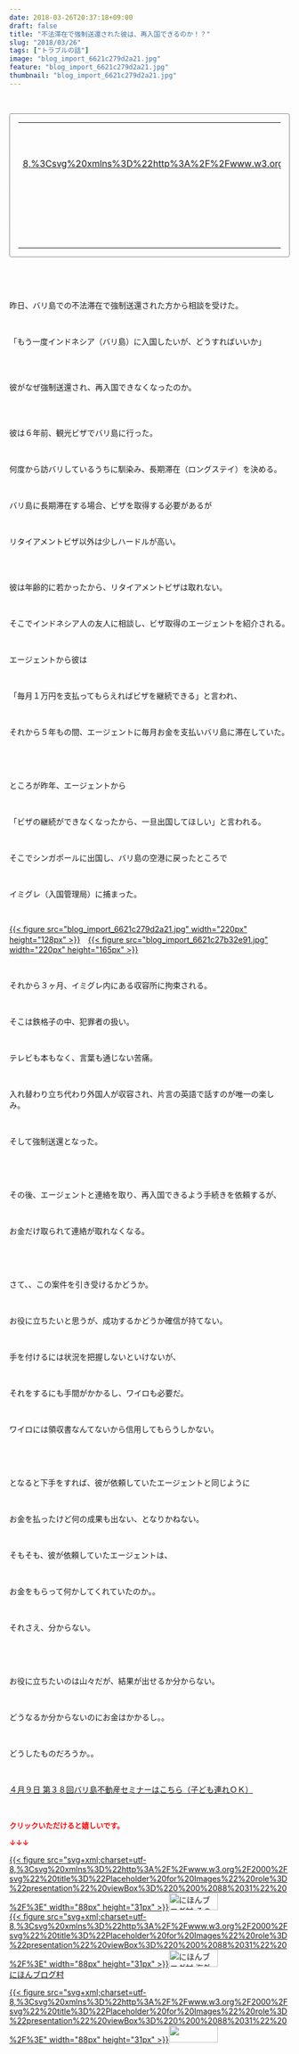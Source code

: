 ```yaml
---
date: 2018-03-26T20:37:18+09:00
draft: false
title: "不法滞在で強制送還された彼は、再入国できるのか！？"
slug: "2018/03/26"
tags: ["トラブルの話"]
image: "blog_import_6621c279d2a21.jpg"
feature: "blog_import_6621c279d2a21.jpg"
thumbnail: "blog_import_6621c279d2a21.jpg"
---
```

<p> </p><div contenteditable="false" style="padding: 15px; border-radius: 4px; border: 1px dotted currentColor; border-image: none;"><table border="0" cellpadding="0" cellspacing="0" style="margin: 0px; table-layout: fixed;" width="100%">	<tbody width="100%">		<tr>			<td aligin="center" style="vertical-align: middle;" width="95"><span style="text-align: center; display: block;"><a href="affiliate.do?affiliateId=37079609" alt0="BlogAffiliate" target="_blank" rel="nofollow">{{< figure src="svg+xml;charset=utf-8,%3Csvg%20xmlns%3D%22http%3A%2F%2Fwww.w3.org%2F2000%2Fsvg%22%20title%3D%22Placeholder%20for%20Images%22%20role%3D%22presentation%22%20viewBox%3D%220%200%201%201%22%20%2F%3E"  >}}<noscript><img alt="稼げる人の常識、稼げない人の常識" border="0" data-img="affiliate" src="https://images-fe.ssl-images-amazon.com/images/I/51Ft8zEBpkL._SL160_.jpg" style="margin: 0px; vertical-align: middle; max-width: 95px;"></noscript></a></span></td>			<td style="line-height: 1.5; padding-left: 15px; vertical-align: middle;"><a href="affiliate.do?affiliateId=37079609" alt0="BlogAffiliate" target="_blank" rel="nofollow">稼げる人の常識、稼げない人の常識</a>			<div style="padding: 3px 0px;">1,200円</div>			<div style="font-size: 0.83em;">Amazon</div></td>		</tr>	</tbody></table></div><p> </p><p> </p><p>昨日、バリ島での不法滞在で強制送還された方から相談を受けた。</p><p> </p><p>「もう一度インドネシア（バリ島）に入国したいが、どうすればいいか」</p><p> </p><p><br/>彼がなぜ強制送還され、再入国できなくなったのか。</p><p> </p><p><br/>彼は６年前、観光ビザでバリ島に行った。</p><p> </p><p>何度から訪バリしているうちに馴染み、長期滞在（ロングステイ）を決める。</p><p> </p><p>バリ島に長期滞在する場合、ビザを取得する必要があるが</p><p> </p><p>リタイアメントビザ以外は少しハードルが高い。</p><p> </p><p><br/>彼は年齢的に若かったから、リタイアメントビザは取れない。</p><p> </p><p>そこでインドネシア人の友人に相談し、ビザ取得のエージェントを紹介される。</p><p> </p><p>エージェントから彼は</p><p> </p><p>「毎月１万円を支払ってもらえればビザを継続できる」と言われ、</p><p> </p><p>それから５年もの間、エージェントに毎月お金を支払いバリ島に滞在していた。</p><p> </p><p> </p><p>ところが昨年、エージェントから</p><p> </p><p>「ビザの継続ができなくなったから、一旦出国してほしい」と言われる。</p><p> </p><p>そこでシンガポールに出国し、バリ島の空港に戻ったところで</p><p> </p><p>イミグレ（入国管理局）に捕まった。</p><p> </p><p><a href="blog_import_6621c279d2a21.jpg">{{< figure src="blog_import_6621c279d2a21.jpg" width="220px" height="128px" >}}</a>　<a href="blog_import_6621c27b32e91.jpg">{{< figure src="blog_import_6621c27b32e91.jpg" width="220px" height="165px" >}}</a></p><p> </p><p>それから３ヶ月、イミグレ内にある収容所に拘束される。</p><p> </p><p>そこは鉄格子の中、犯罪者の扱い。</p><p> </p><p>テレビも本もなく、言葉も通じない苦痛。</p><p> </p><p>入れ替わり立ち代わり外国人が収容され、片言の英語で話すのが唯一の楽しみ。</p><p> </p><p>そして強制送還となった。</p><p> </p><p> </p><p>その後、エージェントと連絡を取り、再入国できるよう手続きを依頼するが、</p><p> </p><p>お金だけ取られて連絡が取れなくなる。</p><p> </p><p> </p><p>さて、、この案件を引き受けるかどうか。</p><p> </p><p>お役に立ちたいと思うが、成功するかどうか確信が持てない。</p><p> </p><p>手を付けるには状況を把握しないといけないが、</p><p> </p><p>それをするにも手間がかかるし、ワイロも必要だ。</p><p> </p><p>ワイロには領収書なんてないから信用してもらうしかない。</p><p> </p><p> </p><p>となると下手をすれば、彼が依頼していたエージェントと同じように</p><p> </p><p>お金を払ったけど何の成果も出ない、となりかねない。</p><p> </p><p>そもそも、彼が依頼していたエージェントは、</p><p> </p><p>お金をもらって何かしてくれていたのか。。</p><p> </p><p>それさえ、分からない。</p><p> </p><p> </p><p>お役に立ちたいのは山々だが、結果が出せるか分からない。</p><p> </p><p>どうなるか分からないのにお金はかかるし。。</p><p> </p><p>どうしたものだろうか。。</p><p> </p><p><span style="text-decoration: underline;"><a href="iin.co.jp" target="_blank">４月９日 第３８回バリ島不動産セミナーはこちら（子ども連れＯＫ）</a></span></p><p> </p><p><font color="#ff0000" size="2"><strong>クリックいただけると嬉しいです。</strong></font></p><p><font color="#ff0000" size="2"><strong>↓↓↓</strong></font></p><p><a href="ranking.html?p_cid=01260127" id="&amp;blogmura_banner" target="_blank">{{< figure src="svg+xml;charset=utf-8,%3Csvg%20xmlns%3D%22http%3A%2F%2Fwww.w3.org%2F2000%2Fsvg%22%20title%3D%22Placeholder%20for%20Images%22%20role%3D%22presentation%22%20viewBox%3D%220%200%2088%2031%22%20%2F%3E" width="88px" height="31px" >}}<noscript><img alt="にほんブログ村 その他生活ブログ 不動産投資へ" border="0" height="31" src="https://img-proxy.blog-video.jp/images?url=http%3A%2F%2Flife.blogmura.com%2Fhudousantoushi%2Fimg%2Fhudousantoushi88_31.gif" width="88"></noscript></a><br/><a href="ranking.html?p_cid=01260127" target="_blank">{{< figure src="svg+xml;charset=utf-8,%3Csvg%20xmlns%3D%22http%3A%2F%2Fwww.w3.org%2F2000%2Fsvg%22%20title%3D%22Placeholder%20for%20Images%22%20role%3D%22presentation%22%20viewBox%3D%220%200%2088%2031%22%20%2F%3E" width="88px" height="31px" >}}<noscript><img alt="にほんブログ村 海外生活ブログ バリ島情報へ" border="0" height="31" src="https://img-proxy.blog-video.jp/images?url=http%3A%2F%2Foverseas.blogmura.com%2Fbali%2Fimg%2Fbali88_31.gif" width="88"></noscript></a><br/><a href="ranking.html?p_cid=01260127" target="_blank">にほんブログ村</a></p><p><a href="link.php?1804582" title="人気ブログランキングへ">{{< figure src="svg+xml;charset=utf-8,%3Csvg%20xmlns%3D%22http%3A%2F%2Fwww.w3.org%2F2000%2Fsvg%22%20title%3D%22Placeholder%20for%20Images%22%20role%3D%22presentation%22%20viewBox%3D%220%200%2088%2031%22%20%2F%3E" width="88px" height="31px" >}}<noscript><img border="0" height="31" src="https://blog.with2.net/img/banner/banner_22.gif" width="88"></noscript></a></p><p> </p>

